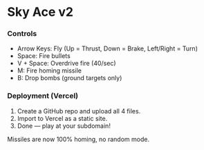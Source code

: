 
# Sky Ace v2

### Controls
- Arrow Keys: Fly (Up = Thrust, Down = Brake, Left/Right = Turn)
- Space: Fire bullets
- V + Space: Overdrive fire (40/sec)
- M: Fire homing missile
- B: Drop bombs (ground targets only)

### Deployment (Vercel)
1. Create a GitHub repo and upload all 4 files.
2. Import to Vercel as a static site.
3. Done — play at your subdomain!

Missiles are now 100% homing, no random mode.
